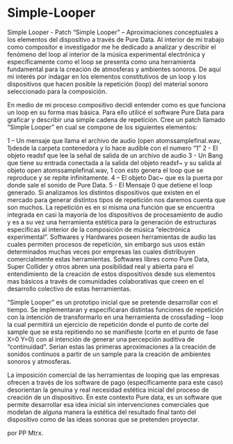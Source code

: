 # Simple-Looper
Simple Looper - Patch
“Simple Looper” – Aproximaciones conceptuales a los elementos del dispositivo a través de Pure Data. 
Al interior de mi trabajo como compositor e investigador me he dedicado a analizar y describir el fenómeno del loop al interior de la música experimental electrónica y específicamente como el loop se presenta como una herramienta fundamental para la creación  de atmosferas y ambientes sonoros. De aquí mi interés por indagar en los elementos constitutivos de un loop y los dispositivos que hacen posible la repetición (loop) del material sonoro seleccionado para la composición.

En medio de mi proceso compositivo decidí entender como es que funciona un loop en su forma mas básica. Para ello utilicé el software Pure Data para graficar y describir una simple cadena de repetición. Cree un patch llamado “Simple Looper” en cual se compone de los siguientes elementos:

1 – Un mensaje  que llama el archivo de audio (open atomssamplefinal.wav, 1)desde la carpeta contenedora y lo hace audible con el numero “1”
2 -  El objeto readsf que lee la señal de salida de un archivo de audio
3  - Un Bang que tiene  su entrada conectada a la salida del objeto readsf~ y su salida al objeto open atomssamplefinal.wav, 1 con esto genera el loop que se reproduce y  se repite  infinitamente.
4 – El objeto Dac~ que es la puerta por donde sale el sonido de Pure Data.
5 -  El Mensaje  0  que detiene el loop generado.
Si analizamos los distintos dispositivos que existen en el mercado para generar distintos tipos de repetición nos daremos cuenta que son muchos. La repetición es en si misma una función que se encuentra integrada en casi la mayoría de los dispositivos  de procesamiento de audio y es a su vez una herramienta estética para la generación de estructuras especificas al interior de la composición de música “electrónica experimental”. Softwares y Hardwares poseen herramientas de audio las cuales permiten procesos de repetición, sin embargo sus usos están determinados muchas veces por empresas las cuales distribuyen comercialmente estas herramientas.  Softwares libres como Pure Data, Super Collider y otros abren una posibilidad real y abierta para el entendimiento de la creación de estos dispositivos desde sus elementos mas básicos a través de comunidades colaborativas que creen en el desarrollo colectivo de estas  herramientas.

“Simple Looper” es un prototipo inicial que se pretende desarrollar con el tiempo. Se implementaran y especificaran distintas funciones de repetición con la intención de transformarlo en una herramienta de crossfading – loop la cual permitirá un ejercicio de repetición donde el punto de corte del sample que se esta repitiendo  no se manifieste (corte en el punto de fase X=0 Y=0) con al intención de generar una percepción auditiva de “continuidad”. Serian estas las primeras aproximaciones a la creación de sonidos continuos a partir de un sample para la creación de ambientes sonoros y atmosferas.

La imposición comercial de las herramientas de looping que las empresas ofrecen a través de los software de pago (específicamente para este caso) desorientan la genuina y real necesidad estética inicial del proceso de creación de un dispositivo. En este contexto Pure data, es un software  que permite desarrollar esa idea inicial  sin  intervenciones comerciales que modelan de alguna manera la estética del resultado final tanto del dispositivo como de las ideas sonoras que se pretenden proyectar.


por PP Mtrx.
